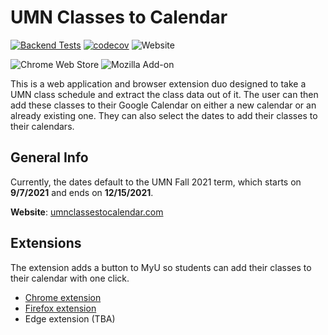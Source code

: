 # UMN Classes to Calendar

[![Backend Tests](https://github.com/broden-wanner/classes-to-calendar/actions/workflows/backend-tests.yml/badge.svg)](https://github.com/broden-wanner/classes-to-calendar/actions/workflows/backend-tests.yml) 
[![codecov](https://codecov.io/gh/broden-wanner/classes-to-calendar/branch/master/graph/badge.svg?token=O3743HVAON)](https://codecov.io/gh/broden-wanner/classes-to-calendar)
![Website](https://img.shields.io/website?down_color=red&down_message=down&up_color=green&up_message=online&url=https%3A%2F%2Fumnclassestocalendar.com%2F)

![Chrome Web Store](https://img.shields.io/chrome-web-store/v/hgdfmecgpajmoeionaieooohpbkibaen)
![Mozilla Add-on](https://img.shields.io/amo/v/umn-classes-to-calendar)

This is a web application and browser extension duo designed to take a UMN class schedule
and extract the class data out of it. The user can then add these classes to
their Google Calendar on either a new calendar or
an already existing one. They can also select the dates to add their classes to
their calendars.

## General Info

Currently, the dates default to the UMN Fall 2021 term, which
starts on **9/7/2021** and ends on **12/15/2021**.

**Website**: <a href="https://umnclassestocalendar.com" target="blank">umnclassestocalendar.com</a>

## Extensions

The extension adds a button to MyU so students can add their classes to their calendar with one click.

- [Chrome extension](https://chrome.google.com/webstore/detail/umn-classes-to-calendar/hgdfmecgpajmoeionaieooohpbkibaen)
- [Firefox extension](https://addons.mozilla.org/en-US/firefox/addon/umn-classes-to-calendar/)
- Edge extension (TBA)
